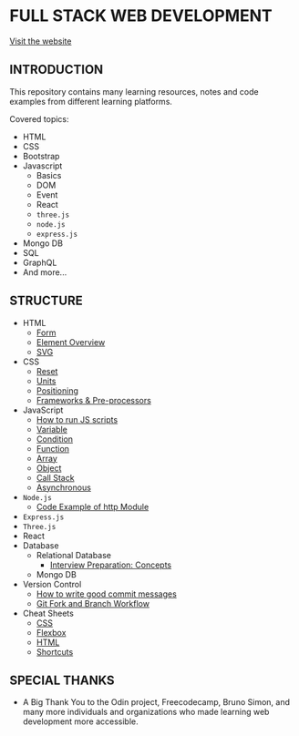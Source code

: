 # FULL STACK WEB DEVELOPMENT

[Visit the website](https://flaviaouyang.github.io/web-development/)

## INTRODUCTION

This repository contains many learning resources, notes and code examples from
different learning platforms.

Covered topics:

- HTML
- CSS
- Bootstrap
- Javascript
  - Basics
  - DOM
  - Event
  - React
  - `three.js`
  - `node.js`
  - `express.js`
- Mongo DB
- SQL
- GraphQL
- And more...

## STRUCTURE

- HTML
  - [Form](./html-css/html/form.html)
  - [Element Overview](./html-css/html/html-element.md)
  - [SVG](./html-css/html/svg.md)
- CSS
  - [Reset](./html-css/css/default-styles.md)
  - [Units](./html-css/css/units.md)
  - [Positioning](./html-css/css/positioning.md)
  - [Frameworks & Pre-processors](./html-css/css/framework-preprocessor.md)
- JavaScript
  - [How to run JS scripts](./javascript/how-to-run.md)
  - [Variable](./javascript/variable.md)
  - [Condition](./javascript/condition.md)
  - [Function](./javascript/function.md)
  - [Array](./javascript/array.md)
  - [Object](./javascript/object.md)
  - [Call Stack](./javascript/call-stack.md)
  - [Asynchronous](./javascript/asynchronous.md)
- `Node.js`
  - [Code Example of http Module](./node-js/http.js)
- `Express.js`
- `Three.js`
- React
- Database
  - Relational Database
    - [Interview Preparation: Concepts](./database/relational-database/RDBMS.md)
  - Mongo DB
- Version Control
  - [How to write good commit messages](./version-control/write-good-commit.md)
  - [Git Fork and Branch Workflow](./version-control/fork-n-branch.md)
- Cheat Sheets
  - [CSS](./cheat-sheet/css.pdf)
  - [Flexbox](./cheat-sheet/flexbox.png)
  - [HTML](./cheat-sheet/html.pdf)
  - [Shortcuts](./cheat-sheet/shortcut.md)

## SPECIAL THANKS

- A Big Thank You to the Odin project, Freecodecamp, Bruno Simon, and many more individuals and organizations who made learning web development more accessible.
